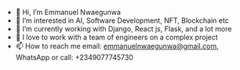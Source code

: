 - 👋 Hi, I’m Emmanuel Nwaegunwa
- 👀 I’m interested in AI, Software Development, NFT, Blockchain etc
- 🌱 I’m currently working with Django, React js, Flask, and a lot more
- 💞️ I love to work with a team of engineers on a complex project
- 📫 How to reach me email: emmanuelnwaegunwa@gmail.com, WhatsApp or call: +2349077745730

